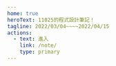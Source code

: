 ```yaml
---
home: true
heroText: 11025的程式設計筆記！
tagline: 2022/03/04~~~~2022/04/15
actions:
  - text: 進入
    link: /note/
    type: primary
---
```

